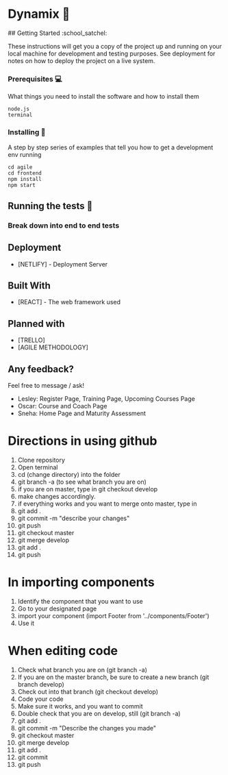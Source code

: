 # Dynamix :tada:
 <div>
 <image href="https://www.dropbox.com/s/a59rekkfc0memlq/Screen%20Shot%202020-04-05%20at%2014.42.27.png?raw=1" /> 
 
</div> 
## Getting Started :school_satchel:

These instructions will get you a copy of the project up and running on your local machine for development and testing purposes. See deployment for notes on how to deploy the project on a live system.

### Prerequisites :computer:

What things you need to install the software and how to install them

```
node.js
terminal 
```

### Installing :electric_plug:

A step by step series of examples that tell you how to get a development env running

```
cd agile 
cd frontend
npm install
npm start
```

## Running the tests :flashlight:


### Break down into end to end tests


## Deployment

* [NETLIFY] - Deployment Server

## Built With

* [REACT] - The web framework used

## Planned with 

* [TRELLO]
* [AGILE METHODOLOGY] 

## Any feedback? 

Feel free to message / ask! 


<ul>
<li>Lesley: Register Page, Training Page, Upcoming Courses Page </li>
  <li>Oscar: Course and Coach Page</li>
<li>Sneha: Home Page and Maturity Assessment</li>
</ul>

# Directions in using github
1. Clone repository 
2. Open terminal
3. cd (change directory) into the folder
4. git branch -a (to see what branch you are on)
5. if you are on master, type in git checkout develop
6. make changes accordingly. 
7. if everything works and you want to merge onto master, type in 
8. git add .
9. git commit -m "describe your changes"
10. git push 
11. git checkout master
12. git merge develop
13. git add .
14. git push 

# In importing components
1. Identify the component that you want to use 
2. Go to your designated page
3. import your component (import Footer from '../components/Footer') 
4. Use it 


# When editing code
1. Check what branch you are on (git branch -a) 
2. If you are on the master branch, be sure to create a new branch (git branch develop)
3. Check out into that branch (git checkout develop) 
4. Code your code
5. Make sure it works, and you want to commit
6. Double check that you are on develop, still (git branch -a) 
7. git add .
8. git commit -m "Describe the changes you made"
9. git checkout master
10. git merge develop
11. git add .
12. git commit 
13. git push 
